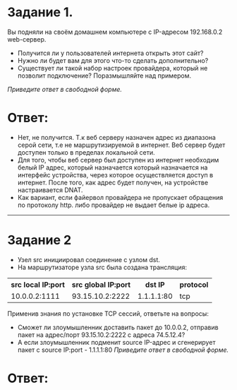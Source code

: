 # Задание 1.
Вы подняли на своём домашнем компьютере с IP-адресом 192.168.0.2 web-сервер.

* Получится ли у пользователей интернета открыть этот сайт?
* Нужно ли будет вам для этого что-то сделать дополнительно?
* Существует ли такой набор настроек провайдера, который не позволит подключение?
Поразмышляйте над примером.

*Приведите ответ в свободной форме.*  

# Ответ:  
* Нет, не получится. Т.к веб серверу назначен адрес из диапазона серой сети, т.е
не маршрутизируемой в интернет. Веб сервер будет доступен только в пределах локальной сети.
* Для того, чтобы веб сервер был доступен из интернет необходим белый IP адрес, который назначается 
который назначается на интерфейс устройства, через которое осуществляется доступ в интернет.
После того, как адрес будет получен, на устройстве настраивается DNAT.
* Как вариант, если файервол провайдера не пропускает обращения по протоколу http.
либо провайдер не выдает белые ip адреса.

---

# Задание 2
* Узел src инициировал соединение с узлом dst.
* На маршрутизаторе узла src была создана трансляция:  
<table>
<tr><th>src local IP:port</th><th>src global IP:port</th><th>dst IP</th><th>protocol</th></tr>  
<tr><td>10.0.0.2:1111</td><td>93.15.10.2:2222</td><td>1.1.1.1:80</td><td>tcp</td></tr>
</table>

Применив знания по установке TCP сессий, ответьте на вопросы:

* Сможет ли злоумышленник доставить пакет до 10.0.0.2, отправив пакет на адрес/порт 93.15.10.2:2222 с адреса 74.5.12.4?
* А если злоумышленник подменит source IP-адрес и сгенерирует пакет с source IP:port - 1.1.1.1:80
*Приведите ответ в свободной форме.*  

# Ответ:  
